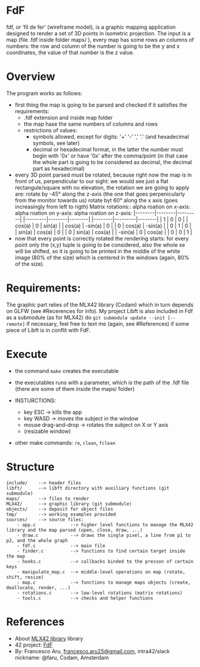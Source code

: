 # FdF
fdf, or ’fil de fer' (wireframe model), is a graphic mapping application designed to render a set of 3D points in isometric projection.
The input is a map (file .fdf inside folder maps/ ), every map has some rows an columns of numbers: the row and column of the number is going to be the y and x coordinates, the value of that number is the z value.


# Overview
The program works as follows:
- first thing the map is going to be parsed and checked if it satisfies the requirements:
	- .fdf extension and inside map folder
	- the map hase the same numbers of columns and rows
	- restrictions of values: 
		- symbols allowed, except for digits: '+' '-' ',' '.' (and hexadecimal symbols, see later)
		- decimal or hexadecimal format, in the latter the number must begin with '0x' or have '0x' after the comma/point (in that case the whole part is going to be considered as decimal, the decimal part as hexadecimal)
- every 3D point parsed must be rotated, because right now the map is in front of us, perpendicular to our sight: we would see just a flat rectangule/square with no elevation, the rotation we are going to apply are:
    rotate by -45° along the z-axis (the one that goes perpenicularly from the monitor towards us)
    rotate byt 60° along the x axis (goes increasingly from left to rigth)
    Matrix rotations::
    alpha roation on x-axis:            alpha roation on y-axis:             alpha roation on z-axis:
    |--------|--------|---------|       |---------|--------|--------|        |--------|---------|--------|
    | 1      | 0      | 0       |       | cos(a)  | 0      | sin(a) |        | cos(a) | -sin(a) | 0      |
    | 0      | cos(a) | -sin(a) |       | 0       | 1      | 0      |        | sin(a) | cos(a)  | 0      |
    | 0      | sin(a) | cos(a)  |       | -sin(a) | 0      | cos(a) |        | 0      | 0       | 1      |
- now that every point is correctly rotated the rendering starts: for every point only the (x,y) tuple is going to be considered, also the whole se will be shifted, so it is going to be printed in the middle of the white image (80% of the size) which is centered in the windows (again, 80% of the size).   
        

# Requirements:
The graphic part relies of the MLX42 library (Codam) which in turn depends on GLFW (see #Recerences for info).
My project Libft is also included in Fdf as a submodule (as for MLX42) do `git submodule update --init [--remote]` if necessary, feel free to text me (again, see #References) if some piece of Libft is in conflit with FdF. 


# Execute
 - the command `make` creates the executable
 - the executables runs with a parameter, which is the path of the .fdf file (there are some of them inside the maps/ folder)
 - INSTURCTIONS:
    - key ESC -> kills the app
    - key WASD -> moves the subject in the window
    - mouse drag-and-drop -> rotates the subject on X or Y axis
    - (resizable window)

 - other make commands: `re`, `clean`, `fclean`


# Structure
    include/	--> header files
    libft/		--> libft directory with auxiliary functions (git submodule)
    maps/		--> files to render
    MLX42/		--> graphic library (git submodule)
    objects/	--> deposit for object files
    tmp/		--> working examples provided
    sources/	--> source files:
    	- app.c				--> higher level functions to manage the MLX42 library and the map parsed (open, close, draw, ...)
    	- draw.c			--> draws the single pixel, a line from p1 to p2, and the whole graph
    	- fdf.c				--> main file 
    	- finder.c			--> functions to find certain target inside the map
    	- hooks.c			--> callbacks binded to the presson of certain keys
    	- manipulate_map.c	--> middle-level operations on map (rotate, shift, resize)
    	- map.c				--> functions to manage maps objects (create, deallocate, render, ...)
    	- rotations.c		--> low-level rotations (matrix rotations)
    	- tools.c			--> checks and helper functions
	
# References
- About [MLX42 library](https://medium.com/@ayogun/push-swap-c1f5d2d41e97) library
- 42 project: [FdF](https://cdn.intra.42.fr/pdf/pdf/73983/en.subject.pdf)
- By: Francesco Aru, francesco.aru25@gmail.com, intra42/slack nickname: @faru, Codam, Amsterdam